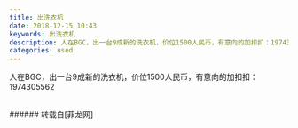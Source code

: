 ```yaml
---
title: 出洗衣机
date: 2018-12-15 10:43
keywords: 出洗衣机
description: 人在BGC，出一台9成新的洗衣机，价位1500人民币，有意向的加扣扣：1974305562
categories: used
---
```

<td class="t_f" id="postmessage_2483415">

人在BGC，出一台9成新的洗衣机，价位1500人民币，有意向的加扣扣：1974305562<br/>
<img alt="" border="0" class="zoom" data-cf-modified-aeeb20da50209d83020bf527-="" file="http://www.flw.ph/data/appbyme/upload/image/201812/15/3oRHqJgVGzb3.jpg" id="aimg_WL0r9" lazyloadthumb="1" onclick="" onmouseover="" src="http://www.flw.ph/data/appbyme/upload/image/201812/15/3oRHqJgVGzb3.jpg"/><br/>
<br/>
</td>
###### 转载自[菲龙网]